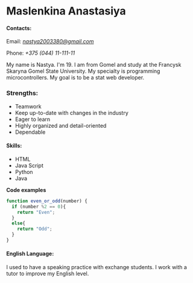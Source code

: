 Maslenkina Anastasiya
==
#### Contacts:
Email: *nastya2003380@gmail.com*

Phone: *+375 (044) 11-111-11*

My name is Nastya. I'm 19. I am from Gomel and study at the Francysk Skaryna Gomel State University. My specialty is programming microcontrollers. My goal is to be a stat web developer.

### Strengths: 
 * Teamwork
 * Keep up-to-date with changes in the industry
 * Eager to learn
 * Highly organized and detail-oriented
 * Dependable
 
#### Skills:
 * HTML
 * Java Script
 * Python
 * Java

**Code examples**
```javascript
function even_or_odd(number) {
  if (number %2 == 0){
    return "Even";
  }
  else{
    return "Odd";
  }
}
```
#### English Language:
I used to have a speaking practice with exchange students. I work with a tutor to improve my English level. 
